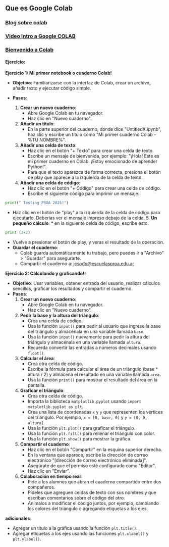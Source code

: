 ## Que es Google Colab


### [Blog sobre colab](https://www.hostgator.ar/blog/google-colab/)

### [Video Intro a Google COLAB](https://youtu.be/8VFYs3Ot_aA)

### [Bienvenido a Colab](https://colab.research.google.com/?hl=es)


#### **Ejercicio:** 

**Ejercicio 1: Mi primer notebook o cuaderno Colab!**

* **Objetivo**: Familiarizarse con la interfaz de Colab, crear un archivo, añadir texto y ejecutar código simple.

* **Pasos**:
    1.  **Crear un nuevo cuaderno**:
        * Abre Google Colab en tu navegador.
        * Haz clic en "Nuevo cuaderno".
    2.  **Añadir un título**:
        * En la parte superior del cuaderno, donde dice "UntitledX.ipynb", haz clic y escribe un título como "Mi primer cuaderno Colab - %TU NOMBRE%".
    3.  **Añadir una celda de texto**:
        * Haz clic en el botón "+ Texto" para crear una celda de texto.
        * Escribe un mensaje de bienvenida, por ejemplo: "¡Hola! Este es mi primer cuaderno en Colab. ¡Estoy emocionado de aprender Python!".
        * Para que el texto aparezca de forma correcta, presiona el botón de play que aparece a la izquierda de la celda de texto.
    4.  **Añadir una celda de código**:
        * Haz clic en el botón "+ Código" para crear una celda de código.
        * Escribe el siguiente código para imprimir un mensaje:

```python
print(" Testing PROA 2025!")
```

* Haz clic en el botón de "play" a la izquierda de la celda de código para ejecutarlo. Deberías ver el mensaje impreso debajo de la celda.
    5.  **Un pequeño cálculo**:
        * en la siguiente celda de código, escribe esto.

```python
print (2+2)
```

* Vuelve a presionar el botón de play, y veras el resultado de la operación.
* **Guardar el cuaderno**:
    * Colab guarda automáticamente tu trabajo, pero puedes ir a "Archivo" > "Guardar" para asegurarte.
    * Compartir el cuaderno a: jcsodo@escuelasproa.edu.ar


**Ejercicio 2: Calculando y graficando!!**

* **Objetivo**: Usar variables, obtener entrada del usuario, realizar cálculos sencillos, graficar los resultados y compartir el cuaderno.
* **Pasos**:
    1.  **Crear un nuevo cuaderno**:
        * Abre Google Colab en tu navegador.
        * Haz clic en "Nuevo cuaderno".
    2.  **Pedir la base y la altura del triángulo**:
        * Crea una celda de código.
        * Usa la función `input()` para pedir al usuario que ingrese la base del triángulo y almacénala en una variable llamada `base`.
        * Usa la función `input()` nuevamente para pedir la altura del triángulo y almacénala en una variable llamada `altura`.
        * Recuerda convertir las entradas a números decimales usando `float()`.
    3.  **Calcular el área**:
        * Crea otra celda de código.
        * Escribe la fórmula para calcular el área de un triángulo (base \* altura / 2) y almacena el resultado en una variable llamada `area`.
        * Usa la función `print()` para mostrar el resultado del área en la pantalla.
    4.  **Graficar el triángulo**:
        * Crea otra celda de código.
        * Importa la biblioteca `matplotlib.pyplot` usando `import matplotlib.pyplot as plt`.
        * Crea una lista de coordenadas `x` y `y` que representen los vértices del triángulo. Por ejemplo, `x = [0, base, 0]` y `y = [0, 0, altura]`.
        * Usa la función `plt.plot()` para graficar el triángulo.
        * Usa la función `plt.fill()` para rellenar el triángulo con color.
        * Usa la función `plt.show()` para mostrar la gráfica.
    5.  **Compartir el cuaderno**:
        * Haz clic en el botón "Compartir" en la esquina superior derecha.
        * En la ventana que aparece, escribe la dirección de correo electrónico "[dirección de correo electrónico eliminada]".
        * Asegúrate de que el permiso esté configurado como "Editor".
        * Haz clic en "Enviar".
    6.  **Colaboración en tiempo real**:
        * Pide a los alumnos que abran el cuaderno compartido entre dos compañeros.
        * Pídeles que agreguen celdas de texto con sus nombres y que escriban comentarios sobre el código del otro.
        * Anímalos a modificar el código juntos, por ejemplo, cambiando los colores del triángulo o agregando etiquetas a los ejes.

**adicionales**:

* Agregar un título a la gráfica usando la función `plt.title()`.
* Agregar etiquetas a los ejes usando las funciones `plt.xlabel()` y `plt.ylabel()`.


<!-- 
Solución 

```python
import matplotlib.pyplot as plt

base = float(input("Ingresa la base del triángulo: "))
altura = float(input("Ingresa la altura del triángulo: "))
area = (base * altura) / 2

print("El área del triángulo es:", area)

# Definir las coordenadas de los vértices del triángulo
x = [0, base, 0]
y = [0, 0, altura]

# Graficar el triángulo
plt.plot(x, y)

# Rellenar el triángulo con color
plt.fill(x, y, color='skyblue')

# Agregar un título a la gráfica
plt.title("Área del triángulo")

# Agregar etiquetas a los ejes
plt.xlabel("Base")
plt.ylabel("Altura")

# Mostrar la gráfica
plt.show()
```
-->
